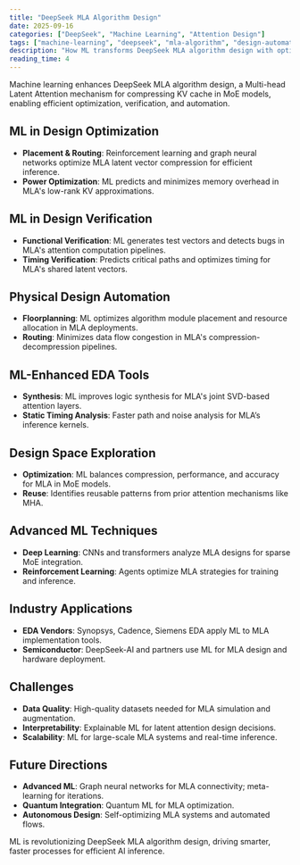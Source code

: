 ```yaml
---
title: "DeepSeek MLA Algorithm Design"
date: 2025-09-16
categories: ["DeepSeek", "Machine Learning", "Attention Design"]
tags: ["machine-learning", "deepseek", "mla-algorithm", "design-automation"]
description: "How ML transforms DeepSeek MLA algorithm design with optimization, verification, and automation for efficient inference."
reading_time: 4
---
```


Machine learning enhances DeepSeek MLA algorithm design, a Multi-head Latent Attention mechanism for compressing KV cache in MoE models, enabling efficient optimization, verification, and automation.

## ML in Design Optimization

- **Placement & Routing**: Reinforcement learning and graph neural networks optimize MLA latent vector compression for efficient inference.
- **Power Optimization**: ML predicts and minimizes memory overhead in MLA's low-rank KV approximations.

## ML in Design Verification

- **Functional Verification**: ML generates test vectors and detects bugs in MLA's attention computation pipelines.
- **Timing Verification**: Predicts critical paths and optimizes timing for MLA's shared latent vectors.

## Physical Design Automation

- **Floorplanning**: ML optimizes algorithm module placement and resource allocation in MLA deployments.
- **Routing**: Minimizes data flow congestion in MLA's compression-decompression pipelines.

## ML-Enhanced EDA Tools

- **Synthesis**: ML improves logic synthesis for MLA's joint SVD-based attention layers.
- **Static Timing Analysis**: Faster path and noise analysis for MLA’s inference kernels.

## Design Space Exploration

- **Optimization**: ML balances compression, performance, and accuracy for MLA in MoE models.
- **Reuse**: Identifies reusable patterns from prior attention mechanisms like MHA.

## Advanced ML Techniques

- **Deep Learning**: CNNs and transformers analyze MLA designs for sparse MoE integration.
- **Reinforcement Learning**: Agents optimize MLA strategies for training and inference.

## Industry Applications

- **EDA Vendors**: Synopsys, Cadence, Siemens EDA apply ML to MLA implementation tools.
- **Semiconductor**: DeepSeek-AI and partners use ML for MLA design and hardware deployment.

## Challenges

- **Data Quality**: High-quality datasets needed for MLA simulation and augmentation.
- **Interpretability**: Explainable ML for latent attention design decisions.
- **Scalability**: ML for large-scale MLA systems and real-time inference.

## Future Directions

- **Advanced ML**: Graph neural networks for MLA connectivity; meta-learning for iterations.
- **Quantum Integration**: Quantum ML for MLA optimization.
- **Autonomous Design**: Self-optimizing MLA systems and automated flows.

ML is revolutionizing DeepSeek MLA algorithm design, driving smarter, faster processes for efficient AI inference.